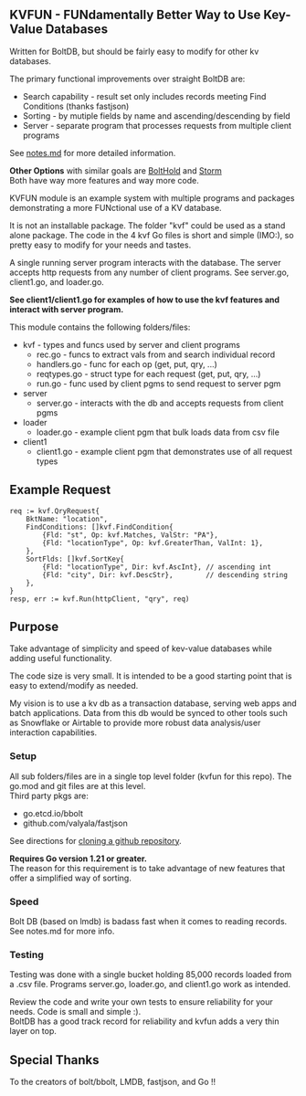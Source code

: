 ## KVFUN - FUNdamentally Better Way to Use Key-Value Databases 
Written for BoltDB, but should be fairly easy to modify for other kv databases.  

The primary functional improvements over straight BoltDB are:
* Search capability - result set only includes records meeting Find Conditions (thanks fastjson) 
* Sorting - by mutiple fields by name and ascending/descending by field
* Server - separate program that processes requests from multiple client programs  

See [notes.md](notes.md) for more detailed information.

**Other Options** with similar goals are [BoltHold](https://github.com/timshannon/bolthold) and [Storm](https://github.com/asdine/storm)   
Both have way more features and way more code. 

KVFUN module is an example system with multiple programs and packages demonstrating a more FUNctional use of a KV database. 

It is not an installable package. The folder "kvf" could be used as a stand alone package. The code in the 4 kvf Go files is short and simple (IMO:), so pretty easy to modify for your needs and tastes. 
   
A single running server program interacts with the database. The server accepts http requests from any number of client programs. See server.go, client1.go, and loader.go. 
 
**See client1/client1.go for examples of how to use the kvf features and interact with server program.**

This module contains the following folders/files:  
* kvf - types and funcs used by server and client programs  
    * rec.go - funcs to extract vals from and search individual record  
    * handlers.go - func for each op (get, put, qry, ...)
    * reqtypes.go - struct type for each request (get, put, qry, ...)
	* run.go - func used by client pgms to send request to server pgm
* server 
    * server.go - interacts with the db and accepts requests from client pgms     
* loader 
    * loader.go - example client pgm that bulk loads data from csv file 
* client1
    * client1.go - example client pgm that demonstrates use of all request types    

## Example Request    

```
req := kvf.QryRequest{
	BktName: "location",
	FindConditions: []kvf.FindCondition{
		{Fld: "st", Op: kvf.Matches, ValStr: "PA"},
		{Fld: "locationType", Op: kvf.GreaterThan, ValInt: 1},
	},
	SortFlds: []kvf.SortKey{
		{Fld: "locationType", Dir: kvf.AscInt}, // ascending int
		{Fld: "city", Dir: kvf.DescStr},        // descending string
	},
}
resp, err := kvf.Run(httpClient, "qry", req)
```  

## Purpose 
Take advantage of simplicity and speed of kev-value databases while adding useful functionality. 

The code size is very small. It is intended to be a good starting point that is easy to extend/modify as needed.  

My vision is to use a kv db as a transaction database, serving web apps and batch applications. Data from this db would be synced to other tools such as Snowflake or Airtable to provide more robust data analysis/user interaction capabilities.

### Setup  

All sub folders/files are in a single top level folder (kvfun for this repo). The go.mod and git files are at this level.  
Third party pkgs are: 
* go.etcd.io/bbolt
* github.com/valyala/fastjson  

See directions for [cloning a github repository](https://docs.github.com/en/repositories/creating-and-managing-repositories/cloning-a-repository).

**Requires Go version 1.21 or greater.**  
The reason for this requirement is to take advantage of new features that offer a simplified way of sorting.  

### Speed  
Bolt DB (based on lmdb) is badass fast when it comes to reading records. See notes.md for more info. 
  
### Testing  
Testing was done with a single bucket holding 85,000 records loaded from a .csv file. 
Programs server.go, loader.go, and client1.go work as intended.
 
Review the code and write your own tests to ensure reliability for your needs. Code is small and simple :).  
BoltDB has a good track record for reliability and kvfun adds a very thin layer on top.

## Special Thanks  
To the creators of bolt/bbolt, LMDB, fastjson, and Go !!
